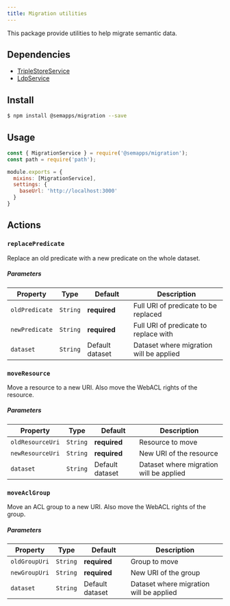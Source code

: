 ```yaml
---
title: Migration utilities
---
```


This package provide utilities to help migrate semantic data.

## Dependencies
- [TripleStoreService](triplestore.md)
- [LdpService](ldp/index.md)

## Install

```bash
$ npm install @semapps/migration --save
```

## Usage

```js
const { MigrationService } = require('@semapps/migration');
const path = require('path');

module.exports = {
  mixins: [MigrationService],
  settings: {
    baseUrl: 'http://localhost:3000'
  }
}
```

## Actions

### `replacePredicate`

Replace an old predicate with a new predicate on the whole dataset.

##### Parameters
| Property       | Type     | Default         | Description                             |
|----------------|----------|-----------------|-----------------------------------------|
| `oldPredicate` | `String` | **required**    | Full URI of predicate to be replaced    |
| `newPredicate` | `String` | **required**    | Full URI of predicate to replace with   |
| `dataset`      | `String` | Default dataset | Dataset where migration will be applied |


### `moveResource`

Move a resource to a new URI. Also move the WebACL rights of the resource.

##### Parameters
| Property         | Type     | Default         | Description                             |
|------------------|----------|-----------------|-----------------------------------------|
| `oldResourceUri` | `String` | **required**    | Resource to move                        |
| `newResourceUri` | `String` | **required**    | New URI of the resource                 |
| `dataset`        | `String` | Default dataset | Dataset where migration will be applied |


### `moveAclGroup`

Move an ACL group to a new URI. Also move the WebACL rights of the group.

##### Parameters
| Property      | Type     | Default         | Description                             |
|---------------|----------|-----------------|-----------------------------------------|
| `oldGroupUri` | `String` | **required**    | Group to move                           |
| `newGroupUri` | `String` | **required**    | New URI of the group                    |
| `dataset`     | `String` | Default dataset | Dataset where migration will be applied |
